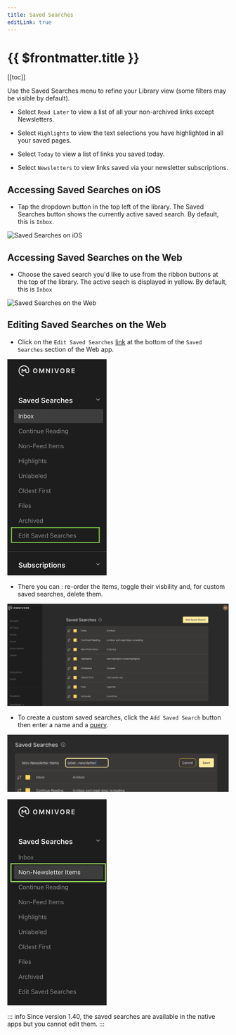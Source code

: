 ```yaml
---
title: Saved Searches
editLink: true
---
```


# {{ $frontmatter.title }}

[[toc]]

Use the Saved Searches menu to refine your Library view (some filters may be visible by default).

- Select `Read Later` to view a list of all your non-archived links except Newsletters.

- Select `Highlights` to view the text selections you have highlighted in all your saved pages.

- Select `Today` to view a list of links you saved today.

- Select `Newsletters` to view links saved via your newsletter subscriptions.

## Accessing Saved Searches on iOS

- Tap the dropdown button in the top left of the library. The Saved Searches button shows the currently active saved search. By default, this is `Inbox`.

![Saved Searches on iOS](./images/ios-saved-searches.jpeg)

## Accessing Saved Searches on the Web

- Choose the saved search you'd like to use from the ribbon buttons at the top of the library. The active seach is displayed in yellow. By default, this is `Inbox`

![Saved Searches on the Web](./images/web-saved-searches.png)


## Editing Saved Searches on the Web

- Click on the `Edit Saved Searches` [link](https://omnivore.app/settings/saved-searches) at the bottom of the  `Saved Searches`  section of the Web app. 

![Edit Saved Searches Menu](./images/omnivore-list-saved-searches-edit-menu.png)

- There you can : re-order the items, toggle their visbility and, for custom saved searches, delete them.

![Edit Saved Searches Page](./images/omnivore-list-saved-searches-edit-page.png)

- To create a custom saved searches, click the  `Add Saved Search` button then enter a name and a [query](./search.md).

![Add a new Saved Search item](./images/omnivore-list-saved-searches-edit-new-saved-search.png)

![The new item](./images/omnivore-list-saved-searches-new-item.png)

::: info 
Since version 1.40, the saved searches are available in the native apps but you cannot edit them.
:::
